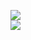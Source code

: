 [![](https://img.shields.io/badge/Made%20With-Github%20Spray-lightgrey.svg?style=for-the-badge&logo=github)](https://github.com/Annihil/github-spray#12622)  
[![](https://i.imgur.com/2DrTn0Z.gif)](https://github.com/Annihil/github-spray)